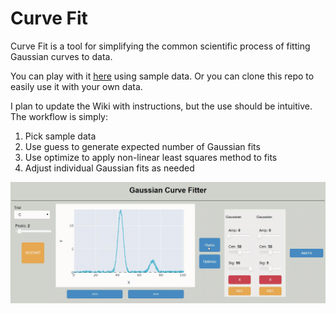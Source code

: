 # Curve Fit

Curve Fit is a tool for simplifying the common scientific process of fitting Gaussian curves to data. 

You can play with it [here](http://brianlerner.me/curve-fit) using sample data.
Or you can clone this repo to easily use it with your own data.

I plan to update the Wiki with instructions, but the use should be intuitive.
The workflow is simply:
1. Pick sample data
2. Use guess to generate expected number of Gaussian fits
3. Use optimize to apply non-linear least squares method to fits
4. Adjust individual Gaussian fits as needed

![curve-fit gif demo](demo/core_demo.gif)
